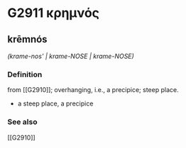 # G2911 κρημνός

## krēmnós

_(krame-nos' | krame-NOSE | krame-NOSE)_

### Definition

from [[G2910]]; overhanging, i.e., a precipice; steep place.

- a steep place, a precipice

### See also

[[G2910]]

